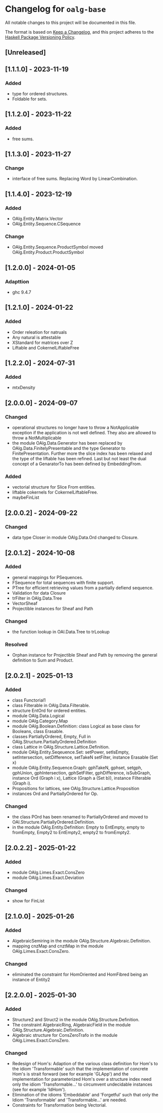 # Changelog for `oalg-base`

All notable changes to this project will be documented in this file.

The format is based on [Keep a Changelog](https://keepachangelog.com/en/1.0.0/),
and this project adheres to the
[Haskell Package Versioning Policy](https://pvp.haskell.org/).

## [Unreleased]

## [1.1.1.0] - 2023-11-19

### Added
- type for ordered structures.
- Foldable for sets.

## [1.1.2.0] - 2023-11-22

### Added
- free sums.

## [1.1.3.0] - 2023-11-27

### Change
- interface of free sums. Replacing Word by LinearCombination.

## [1.1.4.0] - 2023-12-19

### Added
- OAlg.Entity.Matrix.Vector
- OAlg.Entity.Sequence.CSequence

### Change
- OAlg.Entity.Sequence.ProductSymbol moved OAlg.Entity.Product.ProductSymbol

## [1.2.0.0] - 2024-01-05

### Adapttion
- ghc 9.4.7

## [1.2.1.0] - 2024-01-22

### Added
- Order releation for natruals
- Any natural is attestable
- XStandard for matrices over Z
- Liftable and CokernelLiftableFree

## [1.2.2.0] - 2024-07-31

### Added
- mtxDensity

## [2.0.0.0] - 2024-09-07

### Changed
- operational structures no longer have to throw a NotApplicable exception if
the application is not well defined. They also are allowed to throw a NotMultiplicable
- the module OAlg.Data.Generator has been replaced by OAlg.Data.FinitelyPresentable and the
type Generator to FinitePresentation. Further more the slice index has been relaxed and
the type of the liftable has been refined. Last but not least the dual concept of a GenaratorTo
has been defined by EmbeddingFrom.

### Added
- vectorial structure for Slice From entities.
- liftable cokernels for CokernelLiftableFree.
- maybeFinList

## [2.0.0.2] - 2024-09-22
### Changed
- data type Closer in module OAlg.Data.Ord changed to Closure.

## [2.0.1.2] - 2024-10-08

### Added
- general mappings for PSequences.
- FSequence for total sequences with finite support.
- PTree for efficient retrieving values from a partially defiend sequence.
- Validation for data Closure
- trFilter in OAlg.Data.Tree
- VectorSheaf
- Projectible instances for Sheaf and Path

### Changed
- the function lookup in OAl.Data.Tree to trLookup

### Resolved
- Orphan instance for Projectible Sheaf and Path by removing the general definition to Sum and Product.

## [2.0.2.1] - 2025-01-13

### Added
- class Functorial1
- class Filterable in OAlg.Data.Filterable.
- structure EntOrd for ordered entities.
- module OAlg.Data.Logical
- module OAlg.Category.Map
- module OAlg.Boolean.Definition: class Logical as base class for Booleans, class Erasable.
- classes PartiallyOrdered, Empty, Full in OAlg.Structure.PartiallyOrdered.Definition
- class Lattice in OAlg.Structure.Lattice.Definition.
- module OAlg.Entity.Seqeuence.Set: setPower, setIsEmpty, setIntersection, setDifference, setTakeN
  setFilter, instance Erasable (Set x)
- module OAlg.Entity.Sequence.Graph: gphTakeN, gphset, setgph, gphUnion, gphIntersection,
gphSetFilter, gphDifference, isSubGraph, instance Ord (Graph i x), Lattice (Graph a (Set b)),
instance Filterable (Graph i).
- Propositions for lattices, see OAlg.Structure.Lattice.Proposition
- instances Ord and PartiallyOrdered for Op.

### Changed
- the class POrd has been renamed to PartiallyOrdered and moved to
OAl.Structure.PartiallyOrdered.Definition.
- in the module OAlg.Entity.Definition: Empty to EntEmpty, empty to fromEmpty,
Empty2 to EntEmpty2, empty2 to fromEmpty2.

## [2.0.2.2] - 2025-01-22

### Added
- module OAlg.Limes.Exact.ConsZero
- module OAlg.Limes.Exact.Deviation

### Changed
- show for FinList

## [2.1.0.0] - 2025-01-26

### Added
- AlgebraicSemiring in the module OAlg.Structure.Algebraic.Definition.
- mapping cnzMap and cnztMap in the module OAlg.Limes.Exact.ConsZero.

### Changed
- eliminated the constraint for HomOriented and HomFibred being an instance of Entity2

## [2.2.0.0] - 2025-01-30

### Added
- Structure2 and Struct2 in the module OAlg.Structure.Definition.
- The constraint AlgebraicRing, AlgebraicField in the module OAlg.Structure.Algebraic.Definition.
- Algebraic structure for ConsZeroTrafo in the module OAlg.Limes.Exact.ConsZero.

### Changed
- Redesign of Hom's: Adaption of the various class definition for Hom's to the idiom
'Transformable' such that the implementation of concrete Hom's is strait forward (see for example
'GLApp') and the implementation for parameterized Hom's over a structure index need only the idiom
'Transformable...' to circumvent undecidable instances (see for example 'IdHom').
- Elimination of the idioms 'Embeddable' and 'Forgetful' such that only the Idiom
'Transformable' and 'Transformable...' are needed.
- Constraints for Transformation being Vectorial.
